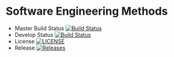 # Software Engineering Methods

- Master Build Status [![Build Status](https://travis-ci.com/Scott-Darroch/sem.svg?branch=master)](https://travis-ci.com/Scott-Darroch/sem)
- Develop Status [![Build Status](https://travis-ci.com/Scott-Darroch/sem.svg?branch=develop)](https://travis-ci.com/Scott-Darroch/sem)
- License [![LICENSE](https://img.shields.io/github/license/Scott-Darroch/sem.svg?style=flat-square)](https://github.com/Scott-Darroch/sem/blob/master/LICENSE)
- Release [![Releases](https://img.shields.io/github/release/Scott-Darroch/sem/all.svg?style=flat-square)](https://github.com/Scott-Darroch/sem/releases)